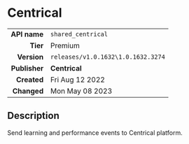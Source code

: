 # Centrical
| | |
|-:|-|
|**API name**|`shared_centrical`|
|**Tier**|Premium|
|**Version**|`releases/v1.0.1632\1.0.1632.3274`|
|**Publisher**|**Centrical**|
|**Created**|Fri Aug 12 2022|
|**Changed**|Mon May 08 2023|

## Description
Send learning and performance events to Centrical platform.

